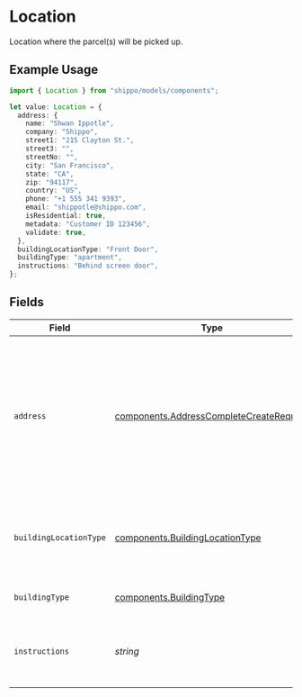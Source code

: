 # Location

Location where the parcel(s) will be picked up.

## Example Usage

```typescript
import { Location } from "shippo/models/components";

let value: Location = {
  address: {
    name: "Shwan Ippotle",
    company: "Shippo",
    street1: "215 Clayton St.",
    street3: "",
    streetNo: "",
    city: "San Francisco",
    state: "CA",
    zip: "94117",
    country: "US",
    phone: "+1 555 341 9393",
    email: "shippotle@shippo.com",
    isResidential: true,
    metadata: "Customer ID 123456",
    validate: true,
  },
  buildingLocationType: "Front Door",
  buildingType: "apartment",
  instructions: "Behind screen door",
};
```

## Fields

| Field                                                                                                                                                                                                                                                           | Type                                                                                                                                                                                                                                                            | Required                                                                                                                                                                                                                                                        | Description                                                                                                                                                                                                                                                     | Example                                                                                                                                                                                                                                                         |
| --------------------------------------------------------------------------------------------------------------------------------------------------------------------------------------------------------------------------------------------------------------- | --------------------------------------------------------------------------------------------------------------------------------------------------------------------------------------------------------------------------------------------------------------- | --------------------------------------------------------------------------------------------------------------------------------------------------------------------------------------------------------------------------------------------------------------- | --------------------------------------------------------------------------------------------------------------------------------------------------------------------------------------------------------------------------------------------------------------- | --------------------------------------------------------------------------------------------------------------------------------------------------------------------------------------------------------------------------------------------------------------- |
| `address`                                                                                                                                                                                                                                                       | [components.AddressCompleteCreateRequest](../../models/components/addresscompletecreaterequest.md)                                                                                                                                                              | :heavy_check_mark:                                                                                                                                                                                                                                              | The pickup address, which includes your name, company name, street address, city, state, zip code, <br/>country, phone number, and email address (strings). Special characters should not be included in <br/>any address element, especially name, company, and email. |                                                                                                                                                                                                                                                                 |
| `buildingLocationType`                                                                                                                                                                                                                                          | [components.BuildingLocationType](../../models/components/buildinglocationtype.md)                                                                                                                                                                              | :heavy_check_mark:                                                                                                                                                                                                                                              | Where your parcels will be available for pickup. "Security Deck" and "Shipping Dock" are only <br/>supported for DHL Express.                                                                                                                                   | Front Door                                                                                                                                                                                                                                                      |
| `buildingType`                                                                                                                                                                                                                                                  | [components.BuildingType](../../models/components/buildingtype.md)                                                                                                                                                                                              | :heavy_minus_sign:                                                                                                                                                                                                                                              | The type of building where the pickup is located.                                                                                                                                                                                                               | apartment                                                                                                                                                                                                                                                       |
| `instructions`                                                                                                                                                                                                                                                  | *string*                                                                                                                                                                                                                                                        | :heavy_minus_sign:                                                                                                                                                                                                                                              | Pickup instructions for the courier. This is a mandatory field if the building_location_type is "Other".                                                                                                                                                        | Behind screen door                                                                                                                                                                                                                                              |
